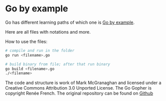 # Go by example
Go has different learning paths of which one is [Go by example](https://gobyexample.com/).

Here are all files with notations and more.

How to use the files:
```bash
# compile and run in the folder
go run <filename>.go

# build binary from file; after that run binary
go build <filename>.go
./<filename>
```


The code and structure is work of Mark McGranaghan and licensed under a Creative Commons Attribution 3.0 Unported License.
The Go Gopher is copyright Renée French. The original repository can be found on [Github](https://github.com/mmcgrana/gobyexample)
